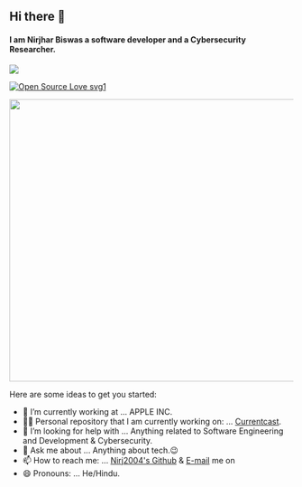 ##                    Hi there 👋
#### I am Nirjhar Biswas a software developer and a Cybersecurity Researcher.
<img src="https://img.shields.io/twitter/url?style=social&url=https://twitter.com/@NirjharBiswas5">

[![Open Source Love svg1](https://badges.frapsoft.com/os/v1/open-source.svg?v=103)](https://github.com/Nirj2004/)
<p><img align="center" src="https://www.careerguide.com/career/wp-content/uploads/2021/01/coding_gif.gif" width="1000" height="500" /></p>

Here are some ideas to get you started:

- 🔭 I’m currently working at ... APPLE INC. 
- 👨‍💻 Personal repository that I am currently working on: ... [Currentcast](https://github.com/Nirj2004/Currentcast).
- 🤔 I’m looking for help with ... Anything related to Software Engineering and Development & Cybersecurity.
- 💬 Ask me about ... Anything about tech.😉
- 📫 How to reach me: ... [Nirj2004's Github](https://github.com/Nirj2004/) & [E-mail](nirjharbiswas2021@protonmail.com) me on 
- 😄 Pronouns: ... He/Hindu.
